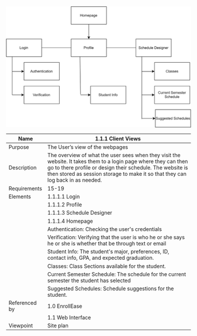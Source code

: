 ![SITEMAP](TeamThreeFiles/sitemap.drawio%20(4).svg)

| Name | 1.1.1 Client Views |
| ----------- | ----------- |
| Purpose | The User’s view of the webpages |
| Description | The overview of what the user sees when they visit the website. It takes them to a login page where they can then go to there profile or design their schedule. The website is then stored as session storage to make it so that they can log back in as needed.  |
| Requirements | 15-19 |
| Elements | 1.1.1.1 Login |
|          | 1.1.1.2 Profile | 
|          | 1.1.1.3 Schedule Designer |
|          | 1.1.1.4 Homepage |
|          | Authentication: Checking the user's credentials | 
|          | Verification: Verifying that the user is who he or she says he or she is whether that be through text or email | 
|          | Student Info: The student's major, preferences, ID, contact info, GPA, and expected graduation. |
|          | Classes: Class Sections available for the student. |
|          | Current Semester Schedule: The schedule for the current semester the student has selected |
|          | Suggested Schedules: Schedule suggestions for the student. |
| Referenced by | 1.0 EnrollEase  |
|               | 1.1 Web Interface |
| Viewpoint | Site plan |
